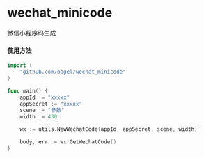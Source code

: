# wechat_minicode
微信小程序码生成

#### 使用方法

```go
import (
    "github.com/bagel/wechat_minicode"
)

func main() {
    appId := "xxxxx"
    appSecret := "xxxxx"
    scene := "参数"
    width := 430

    wx := utils.NewWechatCode(appId, appSecret, scene, width)

    body, err := wx.GetWechatCode()
}
```
